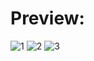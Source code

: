 # Preview:

![1](https://user-images.githubusercontent.com/107110241/226292469-29dd855a-39e2-4ab8-89e4-e98f29490ceb.png)
![2](https://user-images.githubusercontent.com/107110241/226292486-0d1fc1d8-5a5f-4c02-9bb0-080527499cfc.png)
![3](https://user-images.githubusercontent.com/107110241/226292493-7f2f677f-1290-4011-a2c2-e14a528fe29d.png)




